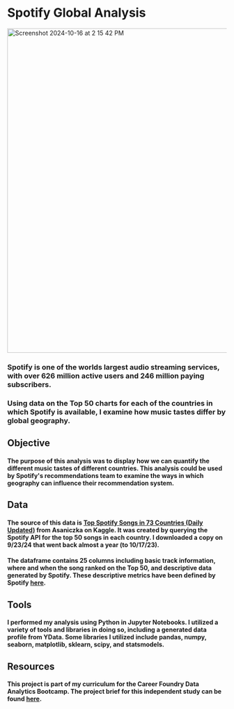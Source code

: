 # Spotify Global Analysis

<img width="746" alt="Screenshot 2024-10-16 at 2 15 42 PM" src="https://github.com/user-attachments/assets/34d60902-0ed9-42bc-9599-6dcb07a8a351">


### Spotify is one of the worlds largest audio streaming services, with over 626 million active users and 246 million paying subscribers.
### Using data on the Top 50 charts for each of the countries in which Spotify is available, I examine how music tastes differ by global geography.

## Objective
#### The purpose of this analysis was to display how we can quantify the different music tastes of different countries. This analysis could be used by Spotify's recommendations team to examine the ways in which geography can influence their recommendation system.
## Data
#### The source of this data is [Top Spotify Songs in 73 Countries (Daily Updated)](https://www.kaggle.com/datasets/asaniczka/top-spotify-songs-in-73-countries-daily-updated/data)  from Asaniczka on Kaggle. It was created by querying the Spotify API for the top 50 songs in each country. I downloaded a copy on 9/23/24 that went back almost a year (to 10/17/23). 
#### The dataframe contains 25 columns including basic track information, where and when the song ranked on the Top 50, and descriptive data generated by Spotify. These descriptive metrics have been defined by Spotify [here](https://developer.spotify.com/documentation/web-api/reference/get-audio-features).
## Tools
#### I performed my analysis using Python in Jupyter Notebooks. I utilized a variety of tools and libraries in doing so, including a generated data profile from YData. Some libraries I utilized include pandas, numpy, seaborn, matplotlib, sklearn, scipy, and statsmodels.
## Resources
#### This project is part of my curriculum for the Career Foundry Data Analytics Bootcamp. The project brief for this independent study can be found [here](https://images.careerfoundry.com/public/courses/data-immersion/A6/Data_Immersion_A6_Project_Brief.pdf).
